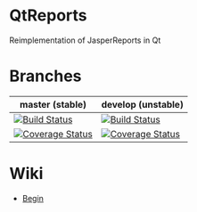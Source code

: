 # QtReports
Reimplementation of JasperReports in Qt

Branches
========

master (stable) | develop (unstable)
--------------- | -----------------
[![Build Status](https://api.travis-ci.org/PO-21/QtReports.svg?branch=master)](https://travis-ci.org/PO-21/QtReports) | [![Build Status](https://api.travis-ci.org/PO-21/QtReports.svg?branch=develop)](https://travis-ci.org/PO-21/QtReports)
[![Coverage Status](https://coveralls.io/repos/kpp/2tox/badge.svg?branch=master&service=github)](https://coveralls.io/github/kpp/2tox?branch=master) | [![Coverage Status](https://coveralls.io/repos/kpp/2tox/badge.svg?branch=develop&service=github)](https://coveralls.io/github/kpp/2tox?branch=develop)

# Wiki
+ [Begin](https://github.com/PO-21/QtReports/wiki)
